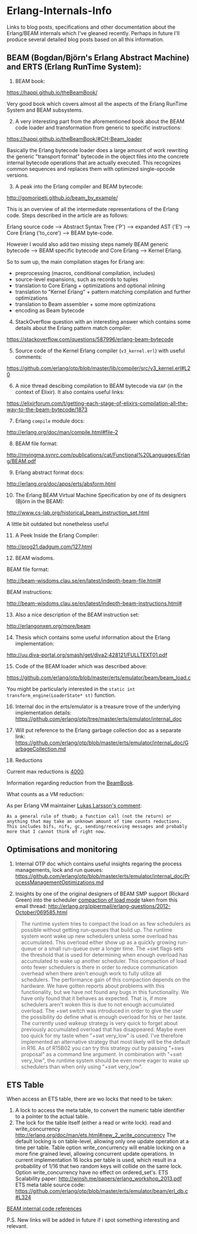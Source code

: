 # Erlang-Internals-Info

Links to blog posts, specifications and other documentation about the Erlang/BEAM internals which I've gleaned recently. Perhaps in future I'll produce several detailed blog posts based on all this information.


## BEAM (Bogdan/Björn's Erlang Abstract Machine) and ERTS (Erlang RunTime System):

1. BEAM book:

https://happi.github.io/theBeamBook/

Very good book which covers almost all the aspects of the Erlang RunTime System and BEAM subsystems.

2. A very interesting part from the aforementioned book about the BEAM code loader and transformation from generic to specific instructions:

https://happi.github.io/theBeamBook/#CH-Beam_loader

Basically the Erlang bytecode loader does a large amount of work rewriting the generic "transport format" bytecode in the object files into the concrete internal bytecode operations that are actually executed. This recognizes common sequences and replaces them with optimized single-opcode versions. 

3. A peak into the Erlang compiler and BEAM bytecode:
 
http://gomoripeti.github.io/beam_by_example/

This is an overview of all the intermediate representations of the Erlang code. Steps described in the article are as follows:

Erlang source code --> Abstract Syntax Tree ('P') --> expanded AST ('E') --> Core Erlang ('to_core') --> BEAM byte-code.

However I would also add two missing steps namely BEAM generic bytecode --> BEAM specific bytecode and Core Erlang --> Kernel Erlang.

So to sum up, the main compilation stages for Erlang are:
  - preprocessing (macros, conditional compilation, includes)
  - source-level expansions, such as records to tuples
  - translation to Core Erlang + optimizations and optional inlining
  - translation to "Kernel Erlang" + pattern matching compilation
    and further optimizations
  - translation to Beam assembler + some more optimizations
  - encoding as Beam bytecode

4. StackOverflow question with an interesting answer which contains some details about the Erlang pattern match compiler:

https://stackoverflow.com/questions/587996/erlang-beam-bytecode

5. Source code of the Kernel Erlang compiler (`v3_kernel.erl`) with useful comments:

https://github.com/erlang/otp/blob/master/lib/compiler/src/v3_kernel.erl#L20

6. A nice thread descibing compilation to BEAM bytecode via `EAF` (in the context of Elixir). It also contains useful links:

https://elixirforum.com/t/getting-each-stage-of-elixirs-compilation-all-the-way-to-the-beam-bytecode/1873

7. Erlang `compile` module docs:

http://erlang.org/doc/man/compile.html#file-2

8. BEAM file format:

http://rnyingma.synrc.com/publications/cat/Functional%20Languages/Erlang/BEAM.pdf

9. Erlang abstract format docs:

http://erlang.org/doc/apps/erts/absform.html

10. The Erlang BEAM Virtual Machine Specification by one of its designers (Björn in the BEAM):

http://www.cs-lab.org/historical_beam_instruction_set.html

A little bit outdated but nonetheless useful

11. A Peek Inside the Erlang Compiler:

http://prog21.dadgum.com/127.html

12. BEAM wisdoms.

BEAM file format:

http://beam-wisdoms.clau.se/en/latest/indepth-beam-file.html#

BEAM instructions:

http://beam-wisdoms.clau.se/en/latest/indepth-beam-instructions.html#

13. Also a nice description of the BEAM instruction set:

http://erlangonxen.org/more/beam

14. Thesis which contains some useful information about the Erlang implementation:

http://uu.diva-portal.org/smash/get/diva2:428121/FULLTEXT01.pdf

15. Code of the BEAM loader which was described above:

https://github.com/erlang/otp/blob/master/erts/emulator/beam/beam_load.c

You might be particularly interested in the `static int transform_engine(LoaderState* st)` function.

16. Internal doc in the erts/emulator is a treasure trove of the underlying implementation details:
https://github.com/erlang/otp/tree/master/erts/emulator/internal_doc

17. Will put reference to the Erlang garbage collection doc as a separate link:
https://github.com/erlang/otp/blob/master/erts/emulator/internal_doc/GarbageCollection.md


18. Reductions

Current max reductions is [4000](https://github.com/erlang/otp/blob/OTP-21.3.8.11/erts/emulator/beam/erl_vm.h#L39).

Information regarding reduction from the [BeamBook](https://github.com/happi/theBeamBook/blob/master/chapters/scheduling.asciidoc#reductions).

What counts as a VM reduction:

As per Erlang VM maintainer [Lukas Larsson's comment](https://stackoverflow.com/a/31805391/1744056):

```
As a general rule of thumb; a function call (not the return) or anything that may take an unknown amount of time counts reductions. This includes bifs, nifs, gc, sending/receiving messages and probably more that I cannot think of right now.
```

## Optimisations and monitoring

1. Internal OTP doc which contains useful insights regaring the process managements, lock and run queues:
https://github.com/erlang/otp/blob/master/erts/emulator/internal_doc/ProcessManagementOptimizations.md

2. Insights by one of the original designers of BEAM SMP support (Rickard Green) into the scheduler [compaction of load mode](http://erlang.org/doc/man/erl.html#+scl) taken from this email thread: http://erlang.org/pipermail/erlang-questions/2012-October/069585.html

> The runtime system tries to compact the load on as few schedulers as possible without getting run-queues that build up. The runtime system wont wake up new schedulers unless some overload has accumulated. This overload either show up as a quickly growing run-queue or a small run-queue over a longer time. The +swt flags sets the threshold that is used for determining when enough overload has accumulated to wake up another scheduler. This compaction of load onto fewer schedulers is there in order to reduce communication overhead when there aren't enough work to fully utilize all schedulers. The performance gain of this compaction depends on the hardware. We have gotten reports about problems with this functionality, but we have not found any bugs in this functionality. We have only found that it behaves as expected. That is, if more schedulers aren't woken this is 
due to not enough accumulated overload. The +swt switch was introduced in order to give the user the possibility do define what is enough overload for his or her taste. The currently used wakeup strategy is very quick to forget about previously accumulated overload that has disappeared. Maybe even too quick for my taste when "+swt very_low" is used. I've therefore  implemented an alternative strategy that most likely will be the default in R16. As of R15B02 you can try this strategy out by passing "+sws proposal" as a command line argument. In combination with "+swt very_low", the runtime system should be even more eager to wake up schedulers than when only using "+swt very_low".

## ETS Table

When access an ETS table, there are wo locks that need to be taken:
1) A lock to access the meta table, to convert the numeric table identifier to a pointer to the actual table.
2) The lock for the table itself (either a read or write lock).
read and write_concurrency
http://erlang.org/doc/man/ets.html#new_2_write_concurrency
The default locking is on table-level, allowing only one update operation at a time per table. Table option write_concurrency will enable locking on a more fine grained level, allowing concurrent update operations. In current implementation 16 locks per table is used, which result in a probability of 1/16 that two random keys will collide on the same lock. Option write_concurrency have no effect on ordered_set's.
ETS Scalability paper:
http://winsh.me/papers/erlang_workshop_2013.pdf
ETS meta table source code:
https://github.com/erlang/otp/blob/master/erts/emulator/beam/erl_db.c#L324


[BEAM internal code references](https://github.com/AlexanderKaraberov/Erlang-BEAM-Links/blob/master/BEAM_CODE_REFERENCES.md)


P.S. New links will be added in future if i spot something interesting and relevant.
